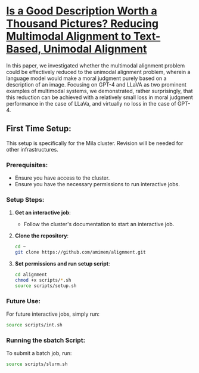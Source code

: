 # [Is a Good Description Worth a Thousand Pictures? Reducing Multimodal Alignment to Text-Based, Unimodal Alignment](https://openreview.net/forum?id=o1KMaRvFqB)

In this paper, we investigated whether the multimodal alignment problem could be effectively reduced to the unimodal alignment problem, wherein a language model would make a moral judgment purely based on a description of an image. Focusing on GPT-4 and LLaVA as two prominent examples of multimodal systems, we demonstrated, rather surprisingly, that this reduction can be achieved with a relatively small loss in moral judgment performance in the case of LLaVa, and virtually no loss in the case of GPT-4.

## First Time Setup:
This setup is specifically for the Mila cluster. Revision will be needed for other infrastructures.

### Prerequisites:
- Ensure you have access to the cluster.
- Ensure you have the necessary permissions to run interactive jobs.

### Setup Steps:
1. **Get an interactive job**:
   - Follow the cluster's documentation to start an interactive job.

2. **Clone the repository**:
   ```zsh
   cd ~
   git clone https://github.com/amimem/alignment.git
   ```

3. **Set permissions and run setup script**:
   ```zsh
   cd alignment
   chmod +x scripts/*.sh
   source scripts/setup.sh
   ```

### Future Use:
For future interactive jobs, simply run:
```zsh
source scripts/int.sh
```

### Running the sbatch Script:
To submit a batch job, run:
```zsh
source scripts/slurm.sh
```